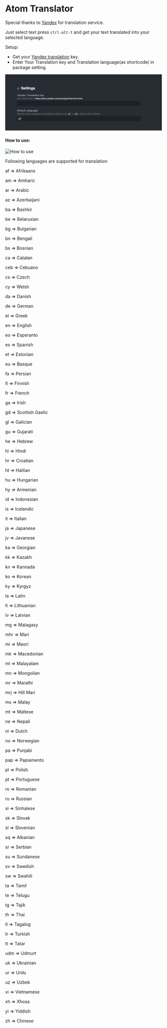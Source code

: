 # Atom Translator

Special thanks to [Yandex](https://translate.yandex.com/) for translation service.

Just select text press `ctrl-alt-t` and get your text translated into your selected language.

Setup:
* Get your [Yandex translation](https://tech.yandex.com/keys/get/?service=trnsl) key.
* Enter Your Translation key and Translation language(as shortcode) in package setting.

![Setting](https://raw.githubusercontent.com/bhaskardabhi/atom-translator/master/setting.png)

#### How to use:
![How to use](http://i.imgur.com/B7nx4aZ.gif)

Following languages are supported for translation:

af => Afrikaans

am => Amharic

ar => Arabic

az => Azerbaijani

ba => Bashkir

be => Belarusian

bg => Bulgarian

bn => Bengali

bs => Bosnian

ca => Catalan

ceb => Cebuano

cs => Czech

cy => Welsh

da => Danish

de => German

el => Greek

en => English

eo => Esperanto

es => Spanish

et => Estonian

eu => Basque

fa => Persian

fi => Finnish

fr => French

ga => Irish

gd => Scottish Gaelic

gl => Galician

gu => Gujarati

he => Hebrew

hi => Hindi

hr => Croatian

ht => Haitian

hu => Hungarian

hy => Armenian

id => Indonesian

is => Icelandic

it => Italian

ja => Japanese

jv => Javanese

ka => Georgian

kk => Kazakh

kn => Kannada

ko => Korean

ky => Kyrgyz

la => Latin

lt => Lithuanian

lv => Latvian

mg => Malagasy

mhr => Mari

mi => Maori

mk => Macedonian

ml => Malayalam

mn => Mongolian

mr => Marathi

mrj => Hill Mari

ms => Malay

mt => Maltese

ne => Nepali

nl => Dutch

no => Norwegian

pa => Punjabi

pap => Papiamento

pl => Polish

pt => Portuguese

ro => Romanian

ru => Russian

si => Sinhalese

sk => Slovak

sl => Slovenian

sq => Albanian

sr => Serbian

su => Sundanese

sv => Swedish

sw => Swahili

ta => Tamil

te => Telugu

tg => Tajik

th => Thai

tl => Tagalog

tr => Turkish

tt => Tatar

udm => Udmurt

uk => Ukrainian

ur => Urdu

uz => Uzbek

vi => Vietnamese

xh => Xhosa

yi => Yiddish

zh => Chinese
